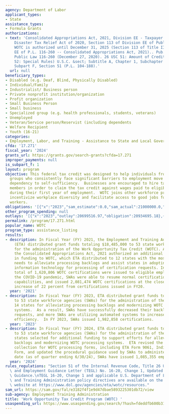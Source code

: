```yaml
---
agency: Department of Labor
applicant_types:
- State
assistance_types:
- Formula Grants
authorizations:
- text: 'Consolidated Appropriations Act, 2021, Division EE - Taxpayer Certainty and
    Disaster Tax Relief Act of 2020, Section 113 of Division EE of Public Law 116-260,
    WOTC is authorized until December 31, 2025 (Section 113 of Title III, Division
    EE of P.L. 116-260 -- Consolidated Appropriations Act, 2021).. Pub. L. 116th Congress,
    Public Law 116-260 (December 27, 2020). 26 USC 51: Amount of Credit / (26 USC
    52: Special Rules) U.S.C. &sect; Subtitle A, Chapter 1, Subchapter A, Part IV,
    Subpart F, Section 51 (P.L. 104-188).'
  url: null
beneficiary_types:
- Disabled (e.g. Deaf, Blind, Physically Disabled)
- Individual/Family
- Industrialist/ Business person
- Private nonprofit institution/organization
- Profit organization
- Small Business Person
- Small business
- Specialized group (e.g. health professionals, students, veterans)
- Unemployed
- Veteran/Service person/Reservist (including dependents
- Welfare Recipient
- Youth (16-21)
categories:
- Employment, Labor, and Training - Assistance to State and Local Governments
cfda: '17.271'
fiscal_year: '2024'
grants_url: https://grants.gov/search-grants?cfda=17.271
improper_payments: null
is_subpart_f: 1
layout: program
objective: This federal tax credit was designed to help individuals from certain targeted
  groups who consistently face significant barriers to employment move from economic
  dependency to self-sufficiency.  Businesses are encouraged to hire targeted group
  members in order to claim the tax credit against wages paid to eligible new hire(s)
  during their first year of employment.  WOTC joins other workforce programs that
  incentivize workplace diversity and facilitate access to good jobs for American
  workers.
obligations: '[{"x":"2023","sam_estimate":0.0,"sam_actual":21000000.0,"usa_spending_actual":20889254.2},{"x":"2024","sam_estimate":0.0,"sam_actual":21000000.0,"usa_spending_actual":20597622.38},{"x":"2025","sam_estimate":0.0,"sam_actual":21000000.0,"usa_spending_actual":8272664.1}]'
other_program_spending: null
outlays: '[{"x":"2023","outlay":20699516.97,"obligation":20934695.18},{"x":"2024","outlay":17532441.32,"obligation":20985000.0},{"x":"2025","outlay":1910156.94,"obligation":8355220.0}]'
permalink: /program/17.271.html
popular_name: WOTC
program_type: assistance_listing
results:
- description: In Fiscal Year (FY) 2021, the Employment and Training Administration
    (ETA) distributed grant funds totaling $18,485,000 to 53 state workforce agencies
    for the administration of the Work Opportunity Tax Credit (WOTC). Additionally,
    the Consolidated Appropriations Act, 2021 authorized an additional $2,500,000
    in funding to WOTC, which ETA distributed to 12 states with the most critical
    needs to alleviate processing backlogs and assist states in adopting or modernizing
    information technology for processing of certification requests. In FY 2020, a
    total of 1,620,806 WOTC certifications were issued to eligible employers. Following
    the COVID-19 pandemic, SWAs were able to resume normal certification request processing
    capabilities, and issued 2,081,474 WOTC certifications at the close of FY21, an
    increase of 22 percent from certifications issued in FY20.
  year: '2021'
- description: In Fiscal Year (FY) 2023, ETA distributed grant funds totaling $20,985,000
    to 53 state workforce agencies (SWAs) for the administration of the WOTC and to
    14 states for alleviating processing backlogs and modernizing WOTC processing
    systems.  As a result, SWAs have successfully decreased their backlog of certification
    requests, and more SWAs are utilizing automated systems to increase processing
    efficiency.  In FY 2023, SWAs issued 1,982,858 certifications.
  year: '2023'
- description: In Fiscal Year (FY) 2024, ETA distributed grant funds totaling $20,985,000
    to 53 state workforce agencies (SWAs) for the administration of the WOTC and 13
    states selected for additional funding to support efforts for alleviating processing
    backlogs and modernizing WOTC processing systems.  ETA revised the information
    collection for WOTC processing forms, including ETA Form 9061, Individual Characteristics
    Form, and updated the procedural guidance used by SWAs to administer the program.  To
    date (as of quarter ending 6/30/24), SWAs have issued 1,085,355 employer certifications.
  year: '2024'
rules_regulations: "Section 51 of the Internal Revenue Code, Title 26 U.S.C. \nTraining\
  \ and Employment Guidance Letter (TEGL) No. 16-20, Change 1, Updated WOTC Procedural\
  \ Guidance.\nTEGL 16-20, Change 1 and applicable U.S. Department of Labor, Employment\
  \ and Training Administration policy directives are available on the WOTC program\
  \ website at https://www.dol.gov/agencies/eta/wotc/resources."
sam_url: https://sam.gov/fal/e3182f4f1e9d47dbae5893225301db72/view
sub-agency: Employment Training Administration
title: 'Work Opportunity Tax Credit Program (WOTC) '
usaspending_url: https://www.usaspending.gov/search/?hash=fdeddfb600b31ab0062f37f796ecb65d
---
```

